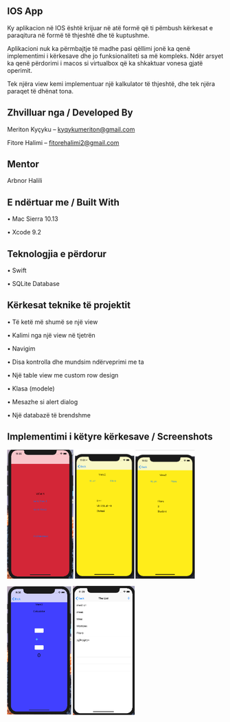 ## IOS App
Ky aplikacion në IOS është krijuar në atë formë që ti pëmbush kërkesat e paraqitura në formë të thjeshtë dhe të kuptushme. 

Aplikacioni nuk ka përmbajtje të madhe pasi qëllimi jonë ka qenë implementimi i kërkesave dhe jo funksionaliteti sa më kompleks. Ndër arsyet ka qenë përdorimi i macos si virtualbox që ka shkaktuar vonesa gjatë operimit. 

Tek njëra view kemi implementuar një kalkulator të thjeshtë, dhe tek njëra paraqet të dhënat tona.
## Zhvilluar nga / Developed By
Meriton Kyçyku – kyqykumeriton@gmail.com 

Fitore Halimi – fitorehalimi2@gmail.com
## Mentor
Arbnor Halili
## E ndërtuar me / Built With
•	Mac Sierra 10.13

•	Xcode 9.2
## Teknologjia e përdorur
•	Swift

•	SQLite Database
## Kërkesat teknike të projektit
•	Të ketë më shumë se një view

•	Kalimi nga një view në tjetrën 

•	Navigim

•	Disa kontrolla dhe mundsim ndërveprimi me ta

•	Një table view me custom row design

•	Klasa (modele)

•	Mesazhe si alert dialog

•	Një databazë të brendshme
## Implementimi i këtyre kërkesave / Screenshots
<img src="screenshots/foto1.png" height="300"> <img src="screenshots/foto2.png" height="300"> <img src="screenshots/foto3.png" height="300"> 

<img src="screenshots/foto4.png" height="300"> <img src="screenshots/foto5.png" height="300"> 





